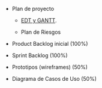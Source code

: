 
 * Plan de proyecto
   * [EDT y GANTT](https://drive.google.com/a/ulima.pe/file/d/0B2tEOF09K5G8a0k1Rktlc0JuYXc/view?usp=sharing).
  
   
   
   * Plan de Riesgos
   
   
   
* Product Backlog inicial (100%)
* Sprint Backlog (100%)
* Prototipos (wireframes) (50%)
* Diagrama de Casos de Uso (50%)
